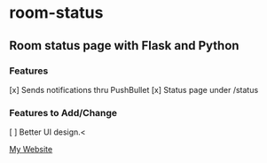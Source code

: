 # room-status
## Room status page with Flask and Python
### Features
[x] Sends notifications thru PushBullet
[x] Status page under /status
### Features to Add/Change
[ ] Better UI design.<

[My Website](http://ruzgarerik.github.io/)
